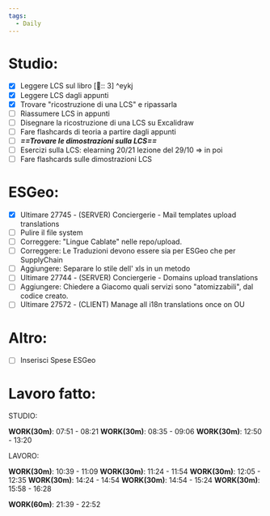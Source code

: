 ```yaml
---
tags:
  - Daily
---
```


# Studio:

- [x] Leggere LCS sul libro [🍅:: 3] ^eykj
- [x] Leggere LCS dagli appunti
- [x] Trovare "ricostruzione di una LCS" e ripassarla
- [ ] Riassumere LCS in appunti
- [ ] Disegnare la ricostruzione di una LCS su Excalidraw
- [ ] Fare flashcards di teoria a partire dagli appunti
- [ ] ***==Trovare le dimostrazioni sulla LCS==***
- [ ] Esercizi sulla LCS: elearning 20/21 lezione del 29/10 => in poi
- [ ] Fare flashcards sulle dimostrazioni LCS

# ESGeo:

- [x] Ultimare 27745 - (SERVER) Conciergerie - Mail templates upload translations
- [ ] Pulire il file system
- [ ] Correggere: "Lingue Cablate" nelle repo/upload.
- [ ] Correggere: Le Traduzioni devono essere sia per ESGeo che per SupplyChain
- [ ] Aggiungere: Separare lo stile dell' xls in un metodo
- [ ] Ultimare 27744 - (SERVER) Conciergerie - Domains upload translations 
- [ ] Aggiungere: Chiedere a Giacomo quali servizi sono "atomizzabili", dal codice creato.
- [ ] Ultimare 27572 - (CLIENT) Manage all i18n translations once on OU

# Altro:

- [ ] Inserisci Spese ESGeo

# Lavoro fatto:

STUDIO:

**WORK(30m)**: 07:51 - 08:21
**WORK(30m)**: 08:35 - 09:06
**WORK(30m)**: 12:50 - 13:20

LAVORO:

**WORK(30m)**: 10:39 - 11:09
**WORK(30m)**: 11:24 - 11:54
**WORK(30m)**: 12:05 - 12:35
**WORK(30m)**: 14:24 - 14:54
**WORK(30m)**: 14:54 - 15:24
**WORK(30m)**: 15:58 - 16:28

**WORK(60m)**: 21:39 - 22:52